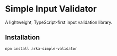 # Simple Input Validator

A lightweight, TypeScript-first input validation library.

## Installation

```bash
npm install arka-simple-validator
